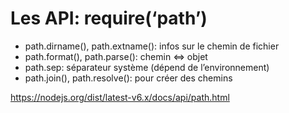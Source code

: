 # Les API: require(‘path’)

* path.dirname(), path.extname(): infos sur le chemin de fichier
* path.format(), path.parse(): chemin ⇔ objet
* path.sep: séparateur système (dépend de l’environnement)
* path.join(), path.resolve(): pour créer des chemins

https://nodejs.org/dist/latest-v6.x/docs/api/path.html